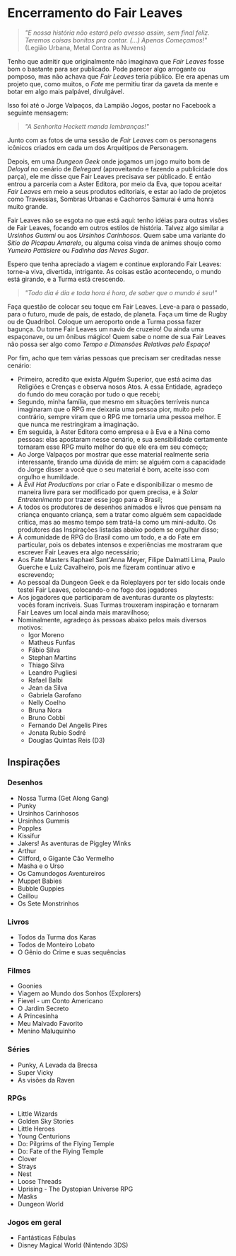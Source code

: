 # Encerramento do Fair Leaves

> _"E nossa história não estará pelo avesso assim, sem final feliz. Teremos coisas bonitas pra contar. (...) Apenas Começamos!"_ (Legião Urbana, Metal Contra as Nuvens)

Tenho que admitir que originalmente não imaginava que _Fair Leaves_ fosse bom o bastante para ser publicado. Pode parecer algo arrogante ou pomposo, mas não achava que _Fair Leaves_ teria público. Ele era apenas um projeto que, como muitos, o _Fate_ me permitiu tirar da gaveta da mente e botar em algo mais palpável, divulgável.

Isso foi até o Jorge Valpaços, da Lampião Jogos, postar no Facebook a seguinte mensagem:

> _"A Senhorita Heckett manda lembranças!"_

Junto com as fotos de uma sessão de _Fair Leaves_ com os personagens icônicos criados em cada um dos Arquétipos de Personagem.

Depois, em uma _Dungeon Geek_ onde jogamos um jogo muito bom de _Deloyal_ no cenário de _Belregard_ (aproveitando e fazendo a publicidade dos parça), ele me disse que Fair Leaves precisava ser públicado. E então entrou a parceria com a Aster Editora, por meio da Eva, que topou aceitar _Fair Leaves_ em meio a seus produtos editoriais, e estar ao lado de projetos como Travessias, Sombras Urbanas e Cachorros Samurai é uma honra muito grande.

Fair Leaves não se esgota no que está aqui: tenho idéias para outras visões de Fair Leaves, focando em outros estilos de história. Talvez algo similar a _Ursinhos Gummi_ ou aos _Ursinhos Carinhosos_. Quem sabe uma variante do _Sítio do Picapau Amarelo_, ou alguma coisa vinda de animes shoujo como _Yumeiro Pattisiere_ ou _Fadinha das Neves Sugar_. 

Espero que tenha apreciado a viagem e continue explorando Fair Leaves: torne-a viva, divertida, intrigante. As coisas estão acontecendo, o mundo está girando, e a Turma está crescendo.

> _"Todo dia é dia e toda hora é hora, de saber que o mundo é seu!"_

Faça questão de colocar seu toque em Fair Leaves. Leve-a para o passado, para o futuro, mude de país, de estado, de planeta. Faça um time de Rugby ou de Quadribol. Coloque um aeroporto onde a Turma possa fazer bagunça. Ou torne Fair Leaves um navio de cruzeiro! Ou ainda uma espaçonave, ou um ônibus mágico! Quem sabe o nome de sua Fair Leaves não possa ser algo como _Tempo e Dimensões Relativas pelo Espaço!_

Por fim, acho que tem várias pessoas que precisam ser creditadas nesse cenário:

+ Primeiro, acredito que exista Alguém Superior, que está acima das Religiões e Crenças e observa nosos Atos. A essa Entidade, agradeço do fundo do meu coração por tudo o que recebi;
+ Segundo, minha família, que mesmo em situações terríveis nunca imaginaram que o RPG me deixaria uma pessoa pior, muito pelo contrário, sempre viram que o RPG me tornaria uma pessoa melhor. E que nunca me restringiram a imaginação.
+ Em seguida, à Aster Editora como empresa e à Eva e a Nina como pessoas: elas apostaram nesse cenário, e sua sensibilidade certamente tornaram esse RPG muito melhor do que ele era em seu começo;
+ Ao Jorge Valpaços por mostrar que esse material realmente seria interessante, tirando uma dúvida de mim: se alguém com a capacidade do Jorge disser a você que o seu material é bom, aceite isso com orgulho e humildade.
+ À _Evil Hat Productions_ por criar o Fate e disponibilizar o mesmo de maneira livre para ser modificado por quem precisa, e à _Solar Entretenimento_ por trazer esse jogo para o Brasil;
+ A todos os produtores de desenhos animados e livros que pensam na criança enquanto criança, sem a tratar como alguém sem capacidade crítica, mas ao mesmo tempo sem tratá-la como um mini-adulto. Os produtores das Inspirações listadas abaixo podem se orgulhar disso;
+ À comunidade de RPG do Brasil como um todo, e a do Fate em particular, pois os debates intensos e experiências me mostraram que escrever Fair Leaves era algo necessário;
+ Aos Fate Masters Raphael Sant'Anna Meyer, Filipe Dalmatti Lima, Paulo Guerche e Luiz Cavalheiro, pois me fizeram continuar ativo e escrevendo;
+ Ao pessoal da Dungeon Geek e da Roleplayers por ter sido locais onde testei Fair Leaves, colocando-o no fogo dos jogadores
+ Aos jogadores que participaram de aventuras durante os playtests: vocês foram incríveis. Suas Turmas trouxeram inspiração e tornaram Fair Leaves um local ainda mais maravilhoso;
+ Nominalmente, agradeço às pessoas abaixo pelos mais diversos motivos:
    + Igor Moreno
    + Matheus Funfas
    + Fábio Silva
    + Stephan Martins
    + Thiago Silva
    + Leandro Pugliesi
    + Rafael Balbi
    + Jean da Silva
    + Gabriela Garofano
    + Nelly Coelho
    + Bruna Nora
    + Bruno Cobbi
    + Fernando Del Angelis Pires
    + Jonata Rubio Sodré
    + Douglas Quintas Reis (D3)

## Inspirações

### Desenhos

+ Nossa Turma (Get Along Gang)
+ Punky
+ Ursinhos Carinhosos
+ Ursinhos Gummis
+ Popples
+ Kissifur
+ Jakers! As aventuras de Piggley Winks
+ Arthur
+ Clifford, o Gigante Cão Vermelho
+ Masha e o Urso
+ Os Camundogos Aventureiros
+ Muppet Babies
+ Bubble Guppies
+ Caillou
+ Os Sete Monstrinhos

### Livros

+ Todos da Turma dos Karas
+ Todos de Monteiro Lobato
+ O Gênio do Crime e suas sequências

### Filmes

+ Goonies
+ Viagem ao Mundo dos Sonhos (Explorers)
+ Fievel - um Conto Americano
+ O Jardim Secreto
+ A Princesinha
+ Meu Malvado Favorito
+ Menino Maluquinho

### Séries

+ Punky, A Levada da Brecsa
+ Super Vicky
+ As visões da Raven

### RPGs

+ Little Wizards
+ Golden Sky Stories
+ Little Heroes
+ Young Centurions
+ Do: Pilgrims of the Flying Temple
+ Do: Fate of the Flying Temple
+ Clover
+ Strays
+ Nest
+ Loose Threads
+ Uprising - The Dystopian Universe RPG
+ Masks
+ Dungeon World

### Jogos em geral

+ Fantásticas Fábulas
+ Disney Magical World (Nintendo 3DS)
